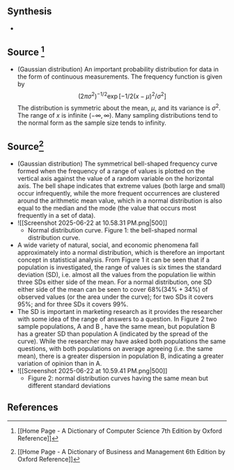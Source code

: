 ## Synthesis
- 
## Source [^1]
- (Gaussian distribution) An important probability distribution for data in the form of continuous measurements. The frequency function is given by$$\left(2 \pi \sigma^{2}\right)^{-1 / 2} \exp \left[-1 / 2(x-\mu)^{2} / \sigma^{2}\right]$$The distribution is symmetric about the mean, $\mu$, and its variance is $\sigma^{2}$. The range of $x$ is infinite $(-\infty, \infty)$. Many sampling distributions tend to the normal form as the sample size tends to infinity.
## Source[^2]
- (Gaussian distribution) The symmetrical bell-shaped frequency curve formed when the frequency of a range of values is plotted on the vertical axis against the value of a random variable on the horizontal axis. The bell shape indicates that extreme values (both large and small) occur infrequently, while the more frequent occurrences are clustered around the arithmetic mean value, which in a normal distribution is also equal to the median and the mode (the value that occurs most frequently in a set of data).
- ![[Screenshot 2025-06-22 at 10.58.31 PM.png|500]]
	- Normal distribution curve. Figure 1: the bell-shaped normal distribution curve.
- A wide variety of natural, social, and economic phenomena fall approximately into a normal distribution, which is therefore an important concept in statistical analysis. From Figure 1 it can be seen that if a population is investigated, the range of values is six times the standard deviation (SD), i.e. almost all the values from the population lie within three SDs either side of the mean. For a normal distribution, one SD either side of the mean can be seen to cover $68 \%(34 \%+34 \%)$ of observed values (or the area under the curve); for two SDs it covers $95 \%$; and for three SDs it covers $99 \%$.
- The SD is important in marketing research as it provides the researcher with some idea of the range of answers to a question. In Figure 2 two sample populations, A and B , have the same mean, but population B has a greater SD than population A (indicated by the spread of the curve). While the researcher may have asked both populations the same questions, with both populations on average agreeing (i.e. the same mean), there is a greater dispersion in population B, indicating a greater variation of opinion than in A.
- ![[Screenshot 2025-06-22 at 10.59.41 PM.png|500]]
	- Figure 2: normal distribution curves having the same mean but different standard deviations
## References

[^1]: [[Home Page - A Dictionary of Computer Science 7th Edition by Oxford Reference]]
[^2]: [[Home Page - A Dictionary of Business and Management 6th Edition by Oxford Reference]]